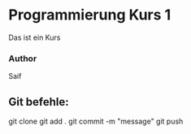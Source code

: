 # Programmierung Kurs 1
Das ist ein Kurs
### Author
Saif

## Git befehle:
git clone
git add .
git commit -m "message"
git push

